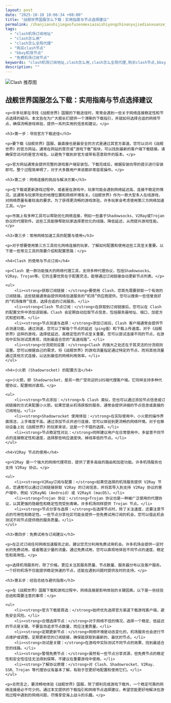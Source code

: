 ```yaml
---
layout: post
date: "2025-10-10 10:06:34 +08:00"
title: "战舰世界国服怎么下载：实用指南与节点选择建议"
permalink: /zhanjianshijieguofuzenmexiazaishiyongzhinanyujiedianxuanzejianyi/
tags:
  - "clash机场订阅地址"
  - "clash怎么用"
  - "clash怎么全局代理"
  - "购买clash节点"
  - "bbxy机场节点"
  - "免费机场订阅节点"
keywords: "clash机场订阅地址,clash怎么用,clash怎么全局代理,购买clash节点,bbxy机场节点,免费机场订阅节点"
description: ""
---
```


![Clash 推荐图](https://clashjd.github.io/assets/img/clash订阅节点购买.png)

## 战舰世界国服怎么下载：实用指南与节点选择建议


    <p>许多玩家在寻找《战舰世界》国服的下载途径时，常常会遇到一些关于网络连接稳定性和节点选择的疑问。本文旨在为广大舰长们提供一个清晰的下载指引，并就如何选择合适的网络节点，确保流畅游戏体验，提供一系列实用的信息和建议。</p>

    <h3>第一步：寻找官方下载途径</h3>

    <p>要下载《战舰世界》国服，最直接也是最安全的方式是通过其官方渠道。您可以访问《战舰世界》的官方网站，通常在网站的首页或“游戏下载”板块，可以找到最新的客户端下载链接。请确保您访问的是官方域名，以避免下载到非官方或带有恶意软件的版本。</p>

    <p>官方网站通常会提供完整的游戏客户端安装包，下载完成后，根据安装向导的提示进行安装即可。整个过程简单明了，对于大多数用户来说都非常容易操作。</p>

    <h3>第二步：网络连接的挑战与解决方案</h3>

    <p>在下载或更新游戏过程中，或者是在游戏中，玩家可能会遇到网络延迟高、连接不稳定的情况。这通常与玩家所处的地理位置和网络环境有关。《战舰世界》作为一款大型多人在线游戏，对网络质量有着较高的要求。为了获得更流畅的游戏体验，许多玩家会考虑使用第三方网络加速工具。</p>

    <p>市面上有多种工具可以帮助优化网络连接，例如一些基于Shadowsocks、V2Ray或Trojan协议的代理软件。这些工具能够帮助玩家选择更优化的线路，降低延迟，从而提升游戏性能。</p>

    <h3>第三步：常用网络加速工具的配置与使用</h3>

    <p>对于想要使用第三方工具优化网络连接的玩家，了解如何配置和使用这些工具至关重要。以下是一些常见工具的简要介绍和配置思路：</p>

    <h4>Clash 的使用与节点订阅</h4>

    <p>Clash 是一款功能强大的网络代理工具，支持多种代理协议，包括Shadowsocks、V2Ray、Trojan等。它的主要优势在于配置灵活，能够通过订阅链接自动更新节点列表。</p>

    <ul>
        <li><strong>获取订阅链接：</strong>要使用 Clash，您首先需要获取一个有效的订阅链接。这些链接通常由提供网络加速服务的“机场”供应商提供。您可以搜索一些信誉良好的“机场推荐”信息，选择合适的订阅服务。</li>
        <li><strong>Clash 节点订阅：</strong>在获取到订阅链接后，您可以在 Clash 的配置文件中添加该链接。Clash 会定期自动拉取节点信息，包括服务器地址、端口、加密方式和密码等。</li>
        <li><strong>节点测速与选择：</strong>添加订阅后，Clash 客户端通常会提供节点测速功能。通过测速，您可以了解每个节点的延迟（ping值）和下载上传速度。对于《战舰世界》这样的游戏，选择低延迟、高稳定性的节点至关重要。您可以尝试连接不同的节点，在游戏中实际测试其表现，找到最适合您的“高速线路”。</li>
        <li><strong>分流规则设置：</strong>Clash 的强大之处还在于其灵活的分流规则设置。您可以根据自己的需求，将《战舰世界》的游戏流量指定通过特定的节点，而将其他流量通过其他方式连接，以达到最佳的网络利用效率。</li>
    </ul>

    <h4>小火箭 (Shadowrocket) 的配置方法</h4>

    <p>小火箭，即 Shadowrocket，是另一款广受欢迎的iOS端代理客户端。它同样支持多种代理协议，配置相对直观。</p>

    <ul>
        <li><strong>节点添加：</strong>与 Clash 类似，您也可以通过添加节点信息或订阅链接的方式来配置小火箭。如果您是从机场获取的服务，通常会提供详细的节点信息或直接的订阅地址。</li>
        <li><strong>Shadowrocket 使用体验：</strong>在实际使用中，小火箭的操作界面简洁，上手难度不高。通过添加节点并进行连接，您可以体验到更流畅的网络环境。对于在移动设备上玩《战舰世界》的玩家来说，这是一个不错的选择。</li>
        <li><strong>节点稳定性对比：</strong>同样建议用户在日常使用中，多留意不同节点的连接稳定性和速度，选择那些响应速度快、掉线率低的节点。</li>
    </ul>

    <h4>V2Ray 节点的使用</h4>

    <p>V2Ray 是一个强大的网络代理项目，提供了更多高级的路由和加密功能。许多机场服务也支持 V2Ray 协议。</p>

    <ul>
        <li><strong>V2Ray订阅与配置：</strong>如果您选择的机场服务提供 V2Ray 节点，您通常可以通过订阅链接获取 V2Ray 的订阅信息，并将其导入到支持 V2Ray 协议的客户端中，例如 V2RayNG (Android) 或 V2RayX (macOS)。</li>
        <li><strong>Trojan 协议：</strong>Trojan 协议也是一种被广泛使用的代理协议，以其更强的隐蔽性和稳定性而受到青睐。许多机场同样提供 Trojan 节点。</li>
        <li><strong>节点分享与选择：</strong>在选择节点时，除了关注速度，还要注意节点的可用性和稳定性。一些节点分享社区可能会提供一些免费试用订阅的机会，您可以借此机会测试不同节点提供商的服务质量。</li>
    </ul>

    <h3>第四步：免费试用与订阅建议</h3>

    <p>在正式订阅任何网络加速服务之前，建议您充分利用免费试用机会。许多机场会提供一定时长的免费试用，或者赠送少量的流量。通过免费试用，您可以直观地体验不同节点的速度、稳定性和易用性。</p>

    <p>选择机场服务时，除了价格，更应关注其服务质量、节点数量、服务器分布以及客户服务。一个好的机场不仅能提供稳定快速的节点，还能在遇到问题时提供及时的支持。</p>

    <h3>第五步：经验总结与避坑指南</h3>

    <p>在《战舰世界》国服下载和游戏过程中，网络连接是影响体验的关键因素。以下是一些经验总结和需要注意的事项：</p>

    <ul>
        <li><strong>官方下载是首选：</strong>始终优先选择官方渠道下载游戏客户端，避免安全风险。</li>
        <li><strong>合理选择节点：</strong>对于网络不佳的情况，选择一个稳定、低延迟的节点是关键。不要盲目追求节点数量，而应注重质量。</li>
        <li><strong>定期更新节点：</strong>网络环境是动态变化的，机场服务也会进行节点维护或调整。定期更新您的订阅链接，确保能获取到最新的、最优的节点。</li>
        <li><strong>测试是关键：</strong>在游戏中实际测试不同节点的效果，找到最适合您的线路。</li>
        <li><strong>警惕免费节点：</strong>虽然有一些节点分享资源，但免费节点的稳定性和安全性往往无法得到保障，不建议在重要游戏中使用。</li>
        <li><strong>了解协议原理：</strong>对 Clash、Shadowrocket、V2Ray、SSR、Trojan 等代理协议有基本了解，有助于您更好地配置和使用它们。</li>
    </ul>

    <p>总而言之，要流畅地体验《战舰世界》国服，除了顺利完成游戏下载外，一个稳定可靠的网络连接是必不可少的。通过本文提供的下载指引和网络节点选择建议，希望您能更好地解决在游戏过程中遇到的网络问题，尽情享受海上战斗的乐趣。</p>